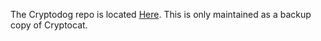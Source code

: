 The Cryptodog repo is located [Here](https://github.com/Cryptodog/cryptodog-webclient).
This is only maintained as a backup copy of Cryptocat.
